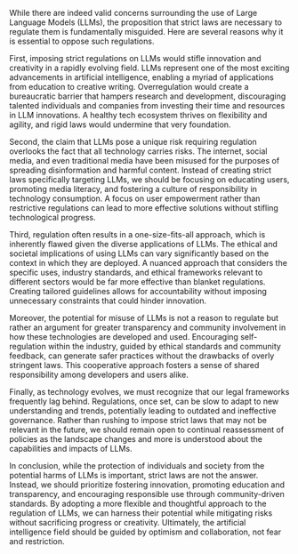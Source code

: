 While there are indeed valid concerns surrounding the use of Large Language Models (LLMs), the proposition that strict laws are necessary to regulate them is fundamentally misguided. Here are several reasons why it is essential to oppose such regulations.

First, imposing strict regulations on LLMs would stifle innovation and creativity in a rapidly evolving field. LLMs represent one of the most exciting advancements in artificial intelligence, enabling a myriad of applications from education to creative writing. Overregulation would create a bureaucratic barrier that hampers research and development, discouraging talented individuals and companies from investing their time and resources in LLM innovations. A healthy tech ecosystem thrives on flexibility and agility, and rigid laws would undermine that very foundation.

Second, the claim that LLMs pose a unique risk requiring regulation overlooks the fact that all technology carries risks. The internet, social media, and even traditional media have been misused for the purposes of spreading disinformation and harmful content. Instead of creating strict laws specifically targeting LLMs, we should be focusing on educating users, promoting media literacy, and fostering a culture of responsibility in technology consumption. A focus on user empowerment rather than restrictive regulations can lead to more effective solutions without stifling technological progress.

Third, regulation often results in a one-size-fits-all approach, which is inherently flawed given the diverse applications of LLMs. The ethical and societal implications of using LLMs can vary significantly based on the context in which they are deployed. A nuanced approach that considers the specific uses, industry standards, and ethical frameworks relevant to different sectors would be far more effective than blanket regulations. Creating tailored guidelines allows for accountability without imposing unnecessary constraints that could hinder innovation.

Moreover, the potential for misuse of LLMs is not a reason to regulate but rather an argument for greater transparency and community involvement in how these technologies are developed and used. Encouraging self-regulation within the industry, guided by ethical standards and community feedback, can generate safer practices without the drawbacks of overly stringent laws. This cooperative approach fosters a sense of shared responsibility among developers and users alike.

Finally, as technology evolves, we must recognize that our legal frameworks frequently lag behind. Regulations, once set, can be slow to adapt to new understanding and trends, potentially leading to outdated and ineffective governance. Rather than rushing to impose strict laws that may not be relevant in the future, we should remain open to continual reassessment of policies as the landscape changes and more is understood about the capabilities and impacts of LLMs.

In conclusion, while the protection of individuals and society from the potential harms of LLMs is important, strict laws are not the answer. Instead, we should prioritize fostering innovation, promoting education and transparency, and encouraging responsible use through community-driven standards. By adopting a more flexible and thoughtful approach to the regulation of LLMs, we can harness their potential while mitigating risks without sacrificing progress or creativity. Ultimately, the artificial intelligence field should be guided by optimism and collaboration, not fear and restriction.